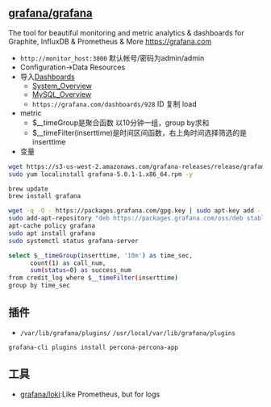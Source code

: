 ## [grafana/grafana](https://github.com/grafana/grafana)

The tool for beautiful monitoring and metric analytics & dashboards for Graphite, InfluxDB & Prometheus & More https://grafana.com

* `http://monitor_host:3000` 默认帐号/密码为admin/admin
* Configuration->Data Resources
* 导入[Dashboards](https://grafana.com/grafana/dashboards)
  - [System_Overview](https://github.com/percona/grafana-dashboards/blob/master/dashboards/System_Overview.json)
  - [MySQL_Overview](https://github.com/percona/grafana-dashboards/blob/master/dashboards/MySQL_Overview.json)
  - `https://grafana.com/dashboards/928` ID 复制 load
* metric
  - $__timeGroup是聚合函数 以10分钟一组，group by求和
  - $__timeFilter(inserttime)是时间区间函数，右上角时间选择筛选的是inserttime
* 变量

```sh
wget https://s3-us-west-2.amazonaws.com/grafana-releases/release/grafana-5.0.1-1.x86_64.rpm
sudo yum localinstall grafana-5.0.1-1.x86_64.rpm -y

brew update
brew install grafana

wget -q -O - https://packages.grafana.com/gpg.key | sudo apt-key add -
sudo add-apt-repository "deb https://packages.grafana.com/oss/deb stable main"
apt-cache policy grafana
sudo apt install grafana
sudo systemctl status grafana-server

select $__timeGroup(inserttime, '10m') as time_sec,
      count(1) as call_num,
      sum(status=0) as success_num
from credit_log where $__timeFilter(inserttime)
group by time_sec
```

## 插件

* `/var/lib/grafana/plugins/` `/usr/local/var/lib/grafana/plugins`

```SH
grafana-cli plugins install percona-percona-app
```

## 工具

* [grafana/loki](https://github.com/grafana/loki):Like Prometheus, but for logs
